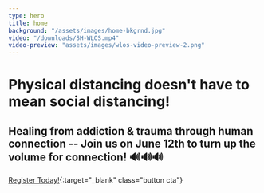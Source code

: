 ```yaml
---
type: hero
title: home
background: "/assets/images/home-bkgrnd.jpg"
video: "/downloads/SH-WLOS.mp4"
video-preview: "assets/images/wlos-video-preview-2.png"
---
```


# <span class="emphasized-header">Physical distancing doesn't have to mean social distancing!</span>

## Healing from addiction & trauma through human connection -- Join us on June 12th to turn up the volume for connection! 🔊🔊🔊

[Register Today!](https://www.eventbrite.com/e/we-are-the-medicine-an-online-festival-for-human-connection-tickets-105246045756){:target="_blank" class="button cta"}

